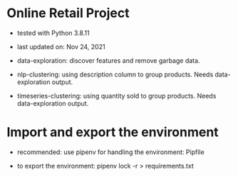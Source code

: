 # Online Retail Project

- tested with Python 3.8.11

- last updated on: Nov 24, 2021

- data-exploration: discover features and remove garbage data.
- nlp-clustering: using description column to group products. Needs data-exploration output.
- timeseries-clustering: using quantity sold to group products. Needs data-exploration output.

# Import and export the environment

- recommended: use pipenv for handling the environment: Pipfile

- to export the environment: pipenv lock -r > requirements.txt
